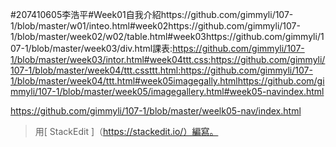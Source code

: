 #207410605李浩平#Week01自我介紹https://github.com/gimmyli/107-1/blob/master/w01/inteo.html#week02https://github.com/gimmyli/107-1/blob/master/week02/w02/table.html#week03https://github.com/gimmyli/107-1/blob/master/week03/div.html課表:https://github.com/gimmyli/107-1/blob/master/week03/intor.html#week04ttt.css:https://github.com/gimmyli/107-1/blob/master/week04/ttt.cssttt.html:https://github.com/gimmyli/107-1/blob/master/week04/ttt.html#week05imagegally.htmlhttps://github.com/gimmyli/107-1/blob/master/week05/imagegallery.html#week05-navindex.html


















https://github.com/gimmyli/107-1/blob/master/weelk05-nav/index.html
> 用[ StackEdit ]（https://stackedit.io/）編寫。
<!--stackedit_data:
eyJoaXN0b3J5IjpbLTIxMDUzNDY0NTBdfQ==
-->